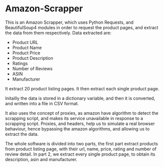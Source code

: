 # Amazon-Scrapper

This is an Amazon Scrapper, which uses Python Requests, and BeautifulSoup4 modules in order to request the product pages, and extract the data from them respectively.
Data extracted are:
* Product URL
* Product Name
* Product Price
* Product Description
* Ratings
* Number of Reviews
* ASIN
* Manufacturer

It extract 20 product listing pages. It then extract each single product page.

Initailly the data is stored in a dictionary variable, and then it is converted, and written into a file in CSV format.

It also uses the concept of proxies, as amazon have algorithm to detect the scrapping script, and makes its service unavailable in response to a scrapping script. Proxies, and headers, help us to simulate a real browser behaviour, hence bypassing the amazon algorithms, and allowing us to extract the data.

The whole software is divided into two parts, the first part extract products from product listing page, with their url, name, price, rating and number of review detail.
In part 2, we extract every single product page, to obtain its description, asin and manufacturer.

